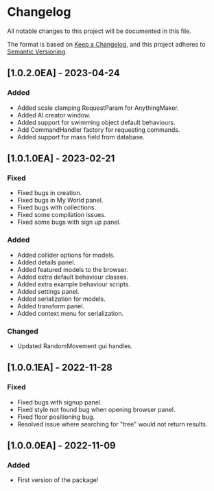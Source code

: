 # Changelog
All notable changes to this project will be documented in this file.

The format is based on [Keep a Changelog](https://keepachangelog.com/en/1.0.0/),
and this project adheres to [Semantic Versioning](https://semver.org/spec/v2.0.0.html).
## [1.0.2.0EA] - 2023-04-24
### Added
- Added scale clamping RequestParam for AnythingMaker.
- Added AI creator window.
- Added support for swimming object default behaviours.
- Add CommandHandler factory for requesting commands.
- Added support for mass field from database.

## [1.0.1.0EA] - 2023-02-21
### Fixed
- Fixed bugs in creation.
- Fixed bugs in My World panel.
- Fixed bugs with collections.
- Fixed some compilation issues.
- Fixed some bugs with sign up panel.
### Added
- Added collider options for models.
- Added details panel.
- Added featured models to the browser.
- Added extra default behaviour classes.
- Added extra example behaviour scripts.
- Added settings panel.
- Added serialization for models.
- Added transform panel.
- Added context menu for serialization.
### Changed
- Updated RandomMovement gui handles.

## [1.0.0.1EA] - 2022-11-28
### Fixed
- Fixed bugs with signup panel.
- Fixed style not found bug when opening browser panel.
- Fixed floor positioning bug.
- Resolved issue where searching for "tree" would not return results.

## [1.0.0.0EA] - 2022-11-09
### Added
- First version of the package!